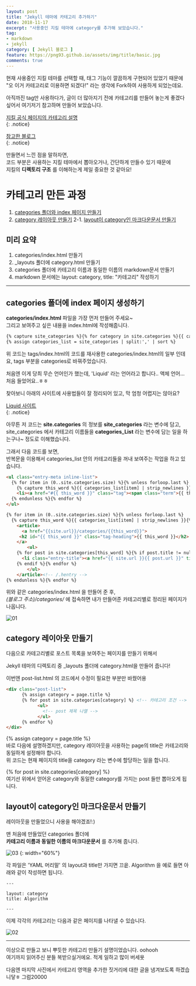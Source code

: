 ```yaml
---
layout: post
title: "Jekyll 테마에 카테고리 추가하기"
date: 2018-11-17
excerpt: "사용중인 지킬 테마에 category를 추가해 보았습니다."
tag:
- markdown
- jekyll
category: [ Jekyll 블로그 ]
feature: https://png93.github.io/assets/img/title/basic.jpg
comments: true
---
```



현재 사용중인 지킬 테마를 선택할 때, 태그 기능이 깔끔하게 구현되어 있었기 때문에 "오 이거 카테고리로 이용하면 되겠다!" 라는 생각에 Fork하여 사용하게 되었는데요.  

아직까진 tag만 사용하다가, 글이 더 많아지기 전에 카테고리를 만들어 놓는게 좋겠다 싶어서 여기저기 참고하며 만들어 보았습니다.  

[지킬 공식 페이지의 카테고리 설명](https://jekyllrb-ko.github.io/docs/posts/#%ED%8F%AC%EC%8A%A4%ED%8A%B8%EC%9D%98-%EC%B9%B4%ED%85%8C%EA%B3%A0%EB%A6%AC%EC%99%80-%ED%83%9C%EA%B7%B8-%ED%91%9C%EC%8B%9C%ED%95%98%EA%B8%B0)  
{: .notice}

[참고한 블로그](https://devyurim.github.io/development%20environment/github%20blog/2018/08/07/blog-6.html)  
{: .notice}


만들면서 느낀 점을 말하자면,  
코드 부분은 사용하는 지킬 테마에서 뽑아오거나, 간단하게 만들수 있기 때문에  
지킬의 __디렉토리 구조__ 를 이해하는게 제일 중요한 것 같아요!


# 카테고리 만든 과정

1. [categories 폴더와 index 페이지 만들기](#categories-폴더에-index-페이지-생성하기)
2. [category 레이아웃 만들기](#category-레이아웃-만들기)
  2-1. [layout이 category인 마크다운문서 만들기](#layout이-category인-마크다운문서-만들기)

## 미리 요약
1. categories/index.html 만들기
2. \_layouts 폴더에 category.html 만들기
3. categories 폴더에 카테고리 이름과 동일한 이름의 markdown문서 만들기
4. markdown 문서에는 layout: category, title: "카테고리" 작성하기

- - -

## categories 폴더에 index 페이지 생성하기

<hly> __categories/index.html__ 파일을 가장 먼저 만들어 주세요~ </hly>  
그리고 보여주고 싶은 내용을 index.html에 작성해줍니다.  

~~~html
{% capture site_categories %}{% for category in site.categories %}{{ category | first }}{% unless forloop.last %},{% endunless %}{% endfor %}{% endcapture %}
{% assign categories_list = site_categories | split:',' | sort %}
~~~

위 코드는 tags/index.html의 코드를 재사용한 categories/index.html의 일부 인데요, tags 부분을 categories로 바꿔주었습니다.  

처음엔 이게 당최 무슨 언어인가 했는데, 'Liquid' 라는 언어라고 합니다.. 액체 언어... 처음 들었어요..ㅎㅎ  

찾아보니 아래의 사이트에 사용법들이 잘 정리되어 있고, 막 엄청 어렵지는 않아요?  

[Liquid 사이트](http://shopify.github.io/liquid/)  
{: .notice}

아무튼 저 코드는 <hly>__site.categories__ 의 정보를 __site_categories__ 라는 변수에 담고,  
site_categories 에서 카테고리 이름들을 __categories_List__ 라는 변수에 담는 일을 하는구나~</hly> 정도로 이해했습니다.  

그래서 다음 코드를 보면,  
반복문을 이용해서 <hly>categories_list</hly> 안의 카테고리들을 꺼내 보여주는 작업을 하고 있습니다.

~~~html
<ul class="entry-meta inline-list">
  {% for item in (0..site.categories.size) %}{% unless forloop.last %}
    {% capture this_word %}{{ categories_list[item] | strip_newlines }}{% endcapture %}
  	<li><a href="#{{ this_word }}" class="tag"><span class="term">{{ this_word }}</span> <span class="count">{{ site.categories[this_word].size }}</span></a></li>
  {% endunless %}{% endfor %}
</ul>

{% for item in (0..site.categories.size) %}{% unless forloop.last %}
  {% capture this_word %}{{ categories_list[item] | strip_newlines }}{% endcapture %}
	<article>
	  <a href="{{site.url}}/categories/{{this_word}}">
     <h2 id="{{ this_word }}" class="tag-heading">{{ this_word }}</h2>
    </a>
	    <ul>
    {% for post in site.categories[this_word] %}{% if post.title != null %}
      <li class="entry-title"><a href="{{ site.url }}{{ post.url }}" title="{{ post.title }}">{{ post.title }}</a></li>
    {% endif %}{% endfor %}
		</ul>
	</article><!-- /.hentry -->
{% endunless %}{% endfor %}
~~~


위와 같은 categories/index.html 을 만들어 준 후,  
_(블로그 주소)/categories/_ 에 접속하면 내가 만들어준 카테고리별로 정리된 페이지가 나옵니다.  

![01](https://png93.github.io/assets/img/make-category/01.png)



## category 레이아웃 만들기

다음으로 카테고리별로 포스트 목록을 보여주는 페이지를 만들기 위해서  

<hly>Jekyll 테마의 디렉토리 중 \_layouts 폴더에 category.html을 만들어 줍니다!</hly>  

이번엔 post-list.html 의 코드에서 수정이 필요한 부분만 바꿨어용  

~~~html
<div class="post-list">
      {% assign category = page.title %}
      {% for post in site.categories[category] %} <!-- 카테고리 조건 -->
            <ul>
              <!-- post 제목 나열 -->              
            </ul>
      {% endfor %}
</div>
~~~

{% assign category = page.title %}  
바로 다음에 설명하겠지만, category 레이아웃을 사용하는 page의 title은 카테고리와 동일하게 설정해야 합니다.  
위 코드는 현재 페이지의 title을 category 라는 변수에 할당하는 일을 합니다.  

{% for post in site.categories[category] %}  
여기선 위에서 얻어온 category와 동일한 category를 가지는 post 들만 뽑아오게 됩니다.  


## layout이 category인 마크다운문서 만들기  

레이아웃을 만들었으니 사용을 해야겠죠!:)  

맨 처음에 만들었던 categories 폴더에  
__카테고리 이름과 동일한 이름의 마크다운문서__ 를 추가해 줍니다.

![03](https://png93.github.io/assets/img/make-category/03.JPG)
{: width="60%"}

각 파일은 'YAML 머리말' 의 layout과 title만 가지면 끄읕.
Algorithm 을 예로 들면 아래와 같이 작성하면 됩니다.
~~~
---

layout: category
title: Algorithm

---
~~~


이제 각각의 카테고리는 다음과 같은 페이지를 나타낼 수 있습니다.  

![02](https://png93.github.io/assets/img/make-category02.png)


- - -

이상으로 만들고 보니 뿌듯한 카테고리 만들기 설명이었습니다. oohooh  
여기까지 읽어주신 분들 복받으실거에요. 적게 일하고 많이 버세욧  

다음엔 마지막 사진에서 카테고리 영역을 추가한 짓거리에 대한 글을 냄겨보도록 하겠습니닿ㅎ 그럼20000
